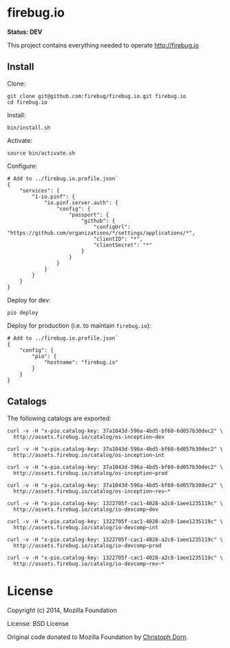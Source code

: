 firebug.io
==========

**Status: DEV**

This project contains everything needed to operate http://firebug.io


Install
-------

Clone:

	git clone git@github.com:firebug/firebug.io.git firebug.io
	cd firebug.io

Install:

	bin/install.sh

Activate:

	source bin/activate.sh

Configure:

	# Add to ../firebug.io.profile.json`
	{
	    "services": {
	        "1-io.pinf": {
	            "io.pinf.server.auth": {
	                "config": {
	                    "passport": {
	                        "github": {
	                            "configUrl": "https://github.com/organizations/*/settings/applications/*",
	                            "clientID": "*",
	                            "clientSecret": "*"
	                        }
	                    }
	                }
	            }
	        }
	    }
	}	

Deploy for dev:

	pio deploy

Deploy for production (i.e. to maintain `firebug.io`):

	# Add to ../firebug.io.profile.json`
	{
	    "config": {
	        "pio": {
	            "hostname": "firebug.io"
	        }
	    }
	}


Catalogs
--------

The following catalogs are exported:

	curl -v -H "x-pio.catalog-key: 37a1043d-596a-4bd5-bf60-6d057b30dec2" \
	  http://assets.firebug.io/catalog/os-inception~dev

	curl -v -H "x-pio.catalog-key: 37a1043d-596a-4bd5-bf60-6d057b30dec2" \
	  http://assets.firebug.io/catalog/os-inception~int

	curl -v -H "x-pio.catalog-key: 37a1043d-596a-4bd5-bf60-6d057b30dec2" \
	  http://assets.firebug.io/catalog/os-inception~prod

	curl -v -H "x-pio.catalog-key: 37a1043d-596a-4bd5-bf60-6d057b30dec2" \
	  http://assets.firebug.io/catalog/os-inception~rev~*

	curl -v -H "x-pio.catalog-key: 1322705f-cac1-4028-a2c8-1aee1235119c" \
	  http://assets.firebug.io/catalog/io-devcomp~dev

	curl -v -H "x-pio.catalog-key: 1322705f-cac1-4028-a2c8-1aee1235119c" \
	  http://assets.firebug.io/catalog/io-devcomp~int

	curl -v -H "x-pio.catalog-key: 1322705f-cac1-4028-a2c8-1aee1235119c" \
	  http://assets.firebug.io/catalog/io-devcomp~prod

	curl -v -H "x-pio.catalog-key: 1322705f-cac1-4028-a2c8-1aee1235119c" \
	  http://assets.firebug.io/catalog/io-devcomp~rev~*


License
=======

Copyright (c) 2014, Mozilla Foundation

License: BSD License

Original code donated to Mozilla Foundation by [Christoph Dorn](http://christophdorn.com).

